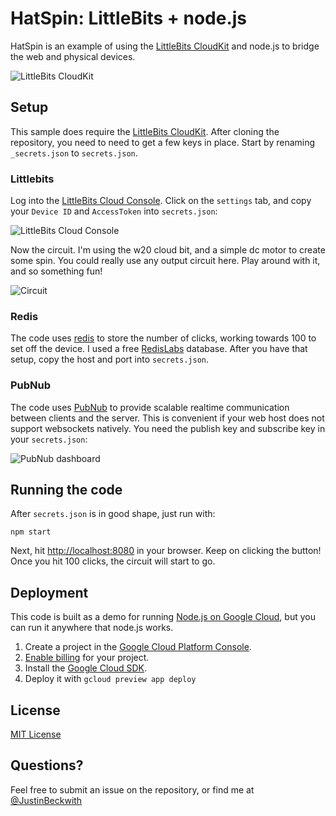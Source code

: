 # HatSpin: LittleBits + node.js

HatSpin is an example of using the [LittleBits CloudKit](https://littlebits.cc/kits/cloudbit-starter-kit) and node.js to bridge the web and physical devices. 

![LittleBits CloudKit](http://i.imgur.com/8yMKqze.png)

## Setup

This sample does require the [LittleBits CloudKit](https://littlebits.cc/kits/cloudbit-starter-kit). After cloning the repository, you need to need to get a few keys in place.  Start by renaming `_secrets.json` to `secrets.json`. 

### Littlebits 

Log into the [LittleBits Cloud Console](http://control.littlebitscloud.cc/).  Click on the `settings` tab, and copy your `Device ID` and `AccessToken` into `secrets.json`:

![LittleBits Cloud Console](http://i.imgur.com/2ORbOz0.png)

Now the circuit.  I'm using the w20 cloud bit, and a simple dc motor to create some spin.  You could really use any output circuit here.  Play around with it, and so something fun!

![Circuit](http://i.imgur.com/NlV5wmG.jpg)


### Redis

The code uses [redis](http://redis.io/) to store the number of clicks, working towards 100 to set off the device.  I used a free [RedisLabs](https://redislabs.com/) database.  After you have that setup, copy the host and port into `secrets.json`.

### PubNub

The code uses [PubNub](https://www.pubnub.com/) to provide scalable realtime communication between clients and the server.  This is convenient if your web host does not support websockets natively. You need the publish key and subscribe key in your `secrets.json`:

![PubNub dashboard](http://i.imgur.com/3qlF2VB.png)

## Running the code

After `secrets.json` is in good shape, just run with:

```
npm start
```

Next, hit [http://localhost:8080](http://localhost:8080) in your browser.  Keep on clicking the button!  Once you hit 100 clicks, the circuit will start to go.  

## Deployment

This code is built as a demo for running [Node.js on Google Cloud](https://cloud.google.com/nodejs), but you can run it anywhere that node.js works.  

1. Create a project in the [Google Cloud Platform Console](https://console.cloud.google.com/).
1. [Enable billing](https://console.cloud.google.com/project/_/settings) for your project.
1. Install the [Google Cloud SDK](https://cloud.google.com/sdk/).
1. Deploy it with `gcloud preview app deploy`


## License
[MIT License](LICENSE.md)

## Questions?
Feel free to submit an issue on the repository, or find me at [@JustinBeckwith](http://twitter.com/JustinBeckwith)






